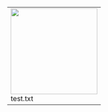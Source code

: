 <table><tr><tr>
<td valign="bottom">
<img src="./test.txt" width="200"><br>
test.txt
</td></tr></table>